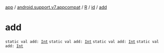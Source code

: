 [app](../../../index.md) / [android.support.v7.appcompat](../../index.md) / [R](../index.md) / [id](index.md) / [add](.)

# add

`static val add: `[`Int`](https://kotlinlang.org/api/latest/jvm/stdlib/kotlin/-int/index.html)
`static val add: `[`Int`](https://kotlinlang.org/api/latest/jvm/stdlib/kotlin/-int/index.html)
`static val add: `[`Int`](https://kotlinlang.org/api/latest/jvm/stdlib/kotlin/-int/index.html)
`static val add: `[`Int`](https://kotlinlang.org/api/latest/jvm/stdlib/kotlin/-int/index.html)